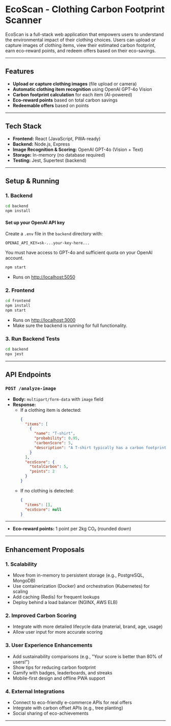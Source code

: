 # EcoScan - Clothing Carbon Footprint Scanner

EcoScan is a full-stack web application that empowers users to understand the environmental impact of their clothing choices. Users can upload or capture images of clothing items, view their estimated carbon footprint, earn eco-reward points, and redeem offers based on their eco-savings.

---

## Features
- **Upload or capture clothing images** (file upload or camera)
- **Automatic clothing item recognition** using OpenAI GPT-4o Vision
- **Carbon footprint calculation** for each item (AI-powered)
- **Eco-reward points** based on total carbon savings
- **Redeemable offers** based on points

---

## Tech Stack
- **Frontend:** React (JavaScript, PWA-ready)
- **Backend:** Node.js, Express
- **Image Recognition & Scoring:** OpenAI GPT-4o (Vision + Text)
- **Storage:** In-memory (no database required)
- **Testing:** Jest, Supertest (backend)

---

## Setup & Running

### 1. Backend
```bash
cd backend
npm install
```

#### Set up your OpenAI API key
Create a `.env` file in the `backend` directory with:
```
OPENAI_API_KEY=sk-...your-key-here...
```
You must have access to GPT-4o and sufficient quota on your OpenAI account.

```bash
npm start
```
- Runs on [http://localhost:5050](http://localhost:5050)

### 2. Frontend
```bash
cd frontend
npm install
npm start
```
- Runs on [http://localhost:3000](http://localhost:3000)
- Make sure the backend is running for full functionality.

### 3. Run Backend Tests
```bash
cd backend
npx jest
```

---

## API Endpoints

### `POST /analyze-image`
- **Body:** `multipart/form-data` with `image` field
- **Response:**
  - If a clothing item is detected:
    ```json
    {
      "items": [
        {
          "name": "T-shirt",
          "probability": 0.95,
          "carbonScore": 5,
          "description": "A T-shirt typically has a carbon footprint of about 5kg CO2 to manufacture."
        }
      ],
      "ecoScore": {
        "totalCarbon": 5,
        "points": 2
      }
    }
    ```
  - If no clothing is detected:
    ```json
    {
      "items": [],
      "ecoScore": null
    }
    ```

---

- **Eco-reward points:** 1 point per 2kg CO₂ (rounded down)

---

## Enhancement Proposals

### 1. **Scalability**
- Move from in-memory to persistent storage (e.g., PostgreSQL, MongoDB)
- Use containerization (Docker) and orchestration (Kubernetes) for scaling
- Add caching (Redis) for frequent lookups
- Deploy behind a load balancer (NGINX, AWS ELB)

### 2. **Improved Carbon Scoring**
- Integrate with more detailed lifecycle data (material, brand, age, usage)
- Allow user input for more accurate scoring

### 3. **User Experience Enhancements**
- Add sustainability comparisons (e.g., "Your score is better than 80% of users!")
- Show tips for reducing carbon footprint
- Gamify with badges, leaderboards, and streaks
- Mobile-first design and offline PWA support

### 4. **External Integrations**
- Connect to eco-friendly e-commerce APIs for real offers
- Integrate with carbon offset APIs (e.g., tree planting)
- Social sharing of eco-achievements

---